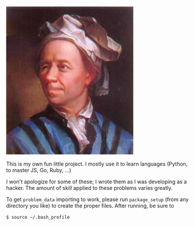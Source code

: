 ![Leonhard Euler](/euler_main.jpg?raw=true "Leonhard Euler with funny hat")

This is my own fun little project. I mostly use it to learn
languages (Python, to master JS, Go, Ruby, ...)

I won't apologize for some of these; I wrote them as I was
developing as a hacker. The amount of skill applied to these
problems varies greatly.

To get `problem_data` importing to work, please run `package_setup`
(from any directory you like) to create the proper files.
After running, be sure to
```
$ source ~/.bash_profile
```
